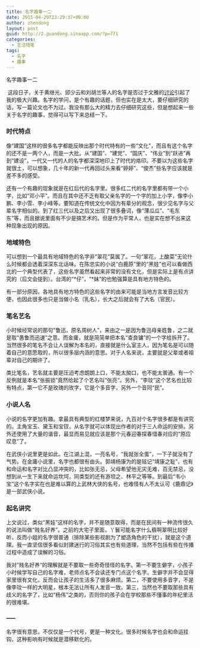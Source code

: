 ```yaml
---
title: 名字趣事一二
date: 2015-04-29T23:29:37+00:00
author: zhendong
layout: post
guid: http://2.guandong.sinaapp.com/?p=771
categories:
  - 生活随笔
tags:
  - 名字
  - 趣事
---
```

名字趣事一二

<div id="wmd-preview" class="preview-content">
   这段日子，关于黄继光、邱少云和刘胡兰等人的名字是否过于文雅的<a href="http://www.zhihu.com/question/29900159" target="_blank">讨论</a>引起了我的极大兴趣。名字的学问，是个有趣的话题，但也实在是太大，要仔细研究的话，写一篇论文也不为过。我没有那么大的精力去仔细研究这些，但是想起来一些关于名字的趣事，觉得可以写下来总结一下。
</div>

<div id="wmd-preview-section-1345" class="wmd-preview-section preview-content">
  <h3 id="时代特点">
    时代特点
  </h3>
  
  <p>
    像“建国”这样的很多名字都能反映出那个时代特有的一些“文化”，而且有这个名字的还不是一两个人，而是一大批。从“建国”、“建党”、“国庆”、“伟业”到“跃进”再到“建设”，一代又一代的人的名字都深深地印上了时代的烙印。不要以为这些名字就很土，可以想象，几十年的新一代再回过头来看“婷婷”、“俊杰”些名字应该就是差不多的感受。
  </p>
  
  <p>
    还有一个有趣的现象就是在红后代的名字里。很多红二代的名字里都有带一个小字，比如“邓小平”。而且在其中还不乏有取父亲名字的一个字的加上小字，像李小鹏、李小雪、李小峰等。要知道在传统文化中因为有辈分的观念，很少见名字与父辈名字相似的。到了红三代以及之后又出现了很多叠词，像“薄瓜瓜”、“毛东东”等，而且据说里面有不少是搞艺术的。但是作为平常人，也是实在想不出来这种现象出现的原因。
  </p>
</div>

<div id="wmd-preview-section-1346" class="wmd-preview-section preview-content">
  <h3 id="地域特色">
    地域特色
  </h3>
  
  <p>
    可以想到一个最具有地域特色的名字非“翠花”莫属了。一句“翠花，上酸菜”无论什么时候都会透着深深东北话味。在陈忠实的小说“白鹿原”里的“黑娃”也可以看做西北的一个典型代表了，这些名字虽然看起来非常的没有文化，但是实际上是有点讲究的（后文会提到）。台湾的“*仔”，“*妹”的也勉强算是具有地方特色的。
  </p>
  
  <p>
    有一部分原因，各地具有地方特色的这些名字的由来可能是当地方言发音比较方便，也因此很多也只是当做小名（乳名），长大之后就会有了大名（官民）。
  </p>
</div>

<div id="wmd-preview-section-1347" class="wmd-preview-section preview-content">
  <h3 id="笔名艺名">
    笔名艺名
  </h3>
  
  <p>
    小时候经常说的那句“鲁迅，原名周树人”，来由之一是因为鲁迅母亲姓鲁，之二就是取“愚鲁而迅速”之意。而金庸，就是简简单把本名“查良镛”的一个字给拆开了。当然很多的笔名不会让人误解为本名的，直接就是什么室主人，因为笔名是可以随着自己的意愿取的，所以很多层内涵的意思。对于人名来说，主要就是父辈或者祖辈对自己的期许了。
  </p>
  
  <p>
    类比笔名，艺名就主要是压迫考虑朗朗上口，不能太拗口，也不能太普通。有一个反例就是本名“张振锁”竟然给起了个艺名叫”张亮“。另外，“李玟”这个艺名也比较有特点，第一它不是玫瑰的玫字，它是个多音字，另外一个音同“民”。
  </p>
</div>

<div id="wmd-preview-section-1348" class="wmd-preview-section preview-content">
  <h3 id="小说人名">
    小说人名
  </h3>
  
  <p>
    小说的名字更加有趣。拿最具有典型的红楼梦来说，九百对个名字很多都是有讲究的。主角宝玉、黛玉和宝钗，从名字就可以体现出作者的对于三人命运的安排。另外还使用了大量的谐音，最显而易见就应该是那个元春迎春探春惜春对应的“原应叹息”了。
  </p>
  
  <p>
    在武侠小说里更是如此。在江湖上混，一亮名号，“我就张全蛋”，一下子就没有了气势。在金庸小说里，名字也都很有由头。郭靖杨康为的是铭记“靖康之耻”，也有和命运和名字对比凸显冲突的，比如张无忌，父母希望他无灾无难，百无禁忌，没想到从一生下来就命运坎坷，同类型的还有游坦之、林平之等等。到最后“韦小宝”这个名字实在也是难以算的上武林大侠的名号，也难怪有人不太认可《鹿鼎记》是一部武侠小说。
  </p>
</div>

<div id="wmd-preview-section-1349" class="wmd-preview-section preview-content">
  <h3 id="起名讲究">
    起名讲究
  </h3>
  
  <p>
    上文说过，类似“黑娃”这样的名字，并不是随意取得，而是在民间有一种流传很久的说法叫做“贱名好养”。之前的大宅子里面，丫鬟可能名字什么翡啊翠啊比较好听，反而小姐的名字很普通（排除某些影视剧为了塑造角色的干扰），就是这个道理。我一直坚信很多看似封建迷行的习俗其实也有些道理，当然不包括有些在传播过程中造成了误解的习俗。
  </p>
  
  <p>
    我对”贱名好养“的理解就是不要取一些奇奇怪怪的名字。第一不要生僻字，小孩子小时候学写自己的名字难，老师点名不会读还专门点这个名字。生僻字并不会显得家里很有文化，反而会让孩子的生活多了很多麻烦。第二，不要使用多音字，不是像李玟一样的大明星，根本无法让所有人发音一致。第三，当然也不要取那些具有歧义的名字了，比如“杨伟”之类的，否则你的孩子会在学校那些不懂事的年纪里活的很难堪。
  </p>
</div>

<div id="wmd-preview-section-1390" class="wmd-preview-section preview-content">
  <h3 id="title">
    —–
  </h3>
  
  <p>
    名字很有意思，不仅仅是一个代号，更是一种文化。很多时候名字也会和命运挂钩，这种影响有时候就是潜移默化的。
  </p>
</div>

<div id="wmd-preview-section-footnotes" class="preview-content">
</div>

&nbsp;